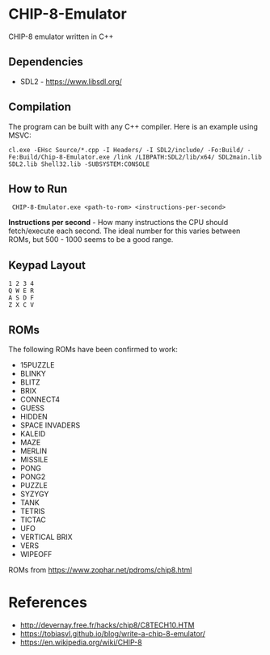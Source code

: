 # CHIP-8-Emulator
 CHIP-8 emulator written in C++

## Dependencies
* SDL2 - https://www.libsdl.org/

## Compilation 
The program can be built with any C++ compiler. Here is an example using MSVC:
```
cl.exe -EHsc Source/*.cpp -I Headers/ -I SDL2/include/ -Fo:Build/ -Fe:Build/Chip-8-Emulator.exe /link /LIBPATH:SDL2/lib/x64/ SDL2main.lib SDL2.lib Shell32.lib -SUBSYSTEM:CONSOLE
``` 

## How to Run
```
 CHIP-8-Emulator.exe <path-to-rom> <instructions-per-second>
```

**Instructions per second** - How many instructions the CPU should fetch/execute each second. The ideal number for this varies between ROMs, but 500 - 1000 seems to be a good range.

## Keypad Layout
```
1 2 3 4
Q W E R
A S D F
Z X C V
```

## ROMs
 The following ROMs have been confirmed to work:

 * 15PUZZLE
 * BLINKY
 * BLITZ
 * BRIX
 * CONNECT4
 * GUESS
 * HIDDEN
 * SPACE INVADERS
 * KALEID
 * MAZE
 * MERLIN
 * MISSILE
 * PONG
 * PONG2
 * PUZZLE
 * SYZYGY
 * TANK
 * TETRIS
 * TICTAC
 * UFO
 * VERTICAL BRIX
 * VERS
 * WIPEOFF

 ROMs from https://www.zophar.net/pdroms/chip8.html

# References
* http://devernay.free.fr/hacks/chip8/C8TECH10.HTM
* https://tobiasvl.github.io/blog/write-a-chip-8-emulator/
* https://en.wikipedia.org/wiki/CHIP-8
